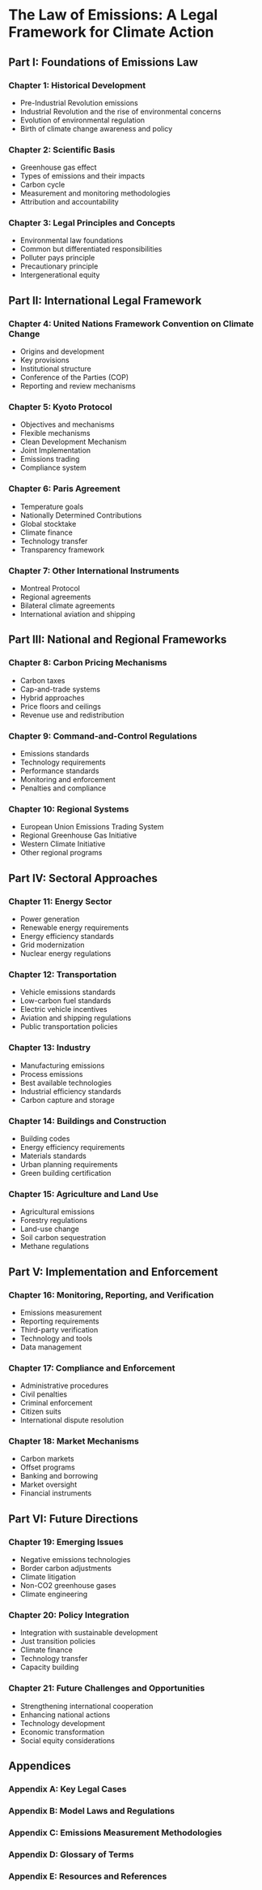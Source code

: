 # The Law of Emissions: A Legal Framework for Climate Action

## Part I: Foundations of Emissions Law

### Chapter 1: Historical Development

- Pre-Industrial Revolution emissions
- Industrial Revolution and the rise of environmental concerns
- Evolution of environmental regulation
- Birth of climate change awareness and policy

### Chapter 2: Scientific Basis

- Greenhouse gas effect
- Types of emissions and their impacts
- Carbon cycle
- Measurement and monitoring methodologies
- Attribution and accountability

### Chapter 3: Legal Principles and Concepts

- Environmental law foundations
- Common but differentiated responsibilities
- Polluter pays principle
- Precautionary principle
- Intergenerational equity

## Part II: International Legal Framework

### Chapter 4: United Nations Framework Convention on Climate Change

- Origins and development
- Key provisions
- Institutional structure
- Conference of the Parties (COP)
- Reporting and review mechanisms

### Chapter 5: Kyoto Protocol

- Objectives and mechanisms
- Flexible mechanisms
- Clean Development Mechanism
- Joint Implementation
- Emissions trading
- Compliance system

### Chapter 6: Paris Agreement

- Temperature goals
- Nationally Determined Contributions
- Global stocktake
- Climate finance
- Technology transfer
- Transparency framework

### Chapter 7: Other International Instruments

- Montreal Protocol
- Regional agreements
- Bilateral climate agreements
- International aviation and shipping

## Part III: National and Regional Frameworks

### Chapter 8: Carbon Pricing Mechanisms

- Carbon taxes
- Cap-and-trade systems
- Hybrid approaches
- Price floors and ceilings
- Revenue use and redistribution

### Chapter 9: Command-and-Control Regulations

- Emissions standards
- Technology requirements
- Performance standards
- Monitoring and enforcement
- Penalties and compliance

### Chapter 10: Regional Systems

- European Union Emissions Trading System
- Regional Greenhouse Gas Initiative
- Western Climate Initiative
- Other regional programs

## Part IV: Sectoral Approaches

### Chapter 11: Energy Sector

- Power generation
- Renewable energy requirements
- Energy efficiency standards
- Grid modernization
- Nuclear energy regulations

### Chapter 12: Transportation

- Vehicle emissions standards
- Low-carbon fuel standards
- Electric vehicle incentives
- Aviation and shipping regulations
- Public transportation policies

### Chapter 13: Industry

- Manufacturing emissions
- Process emissions
- Best available technologies
- Industrial efficiency standards
- Carbon capture and storage

### Chapter 14: Buildings and Construction

- Building codes
- Energy efficiency requirements
- Materials standards
- Urban planning requirements
- Green building certification

### Chapter 15: Agriculture and Land Use

- Agricultural emissions
- Forestry regulations
- Land-use change
- Soil carbon sequestration
- Methane regulations

## Part V: Implementation and Enforcement

### Chapter 16: Monitoring, Reporting, and Verification

- Emissions measurement
- Reporting requirements
- Third-party verification
- Technology and tools
- Data management

### Chapter 17: Compliance and Enforcement

- Administrative procedures
- Civil penalties
- Criminal enforcement
- Citizen suits
- International dispute resolution

### Chapter 18: Market Mechanisms

- Carbon markets
- Offset programs
- Banking and borrowing
- Market oversight
- Financial instruments

## Part VI: Future Directions

### Chapter 19: Emerging Issues

- Negative emissions technologies
- Border carbon adjustments
- Climate litigation
- Non-CO2 greenhouse gases
- Climate engineering

### Chapter 20: Policy Integration

- Integration with sustainable development
- Just transition policies
- Climate finance
- Technology transfer
- Capacity building

### Chapter 21: Future Challenges and Opportunities

- Strengthening international cooperation
- Enhancing national actions
- Technology development
- Economic transformation
- Social equity considerations

## Appendices

### Appendix A: Key Legal Cases

### Appendix B: Model Laws and Regulations

### Appendix C: Emissions Measurement Methodologies

### Appendix D: Glossary of Terms

### Appendix E: Resources and References
